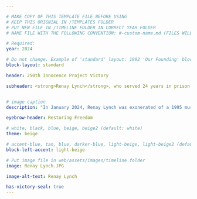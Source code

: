 ```yaml
---

# MAKE COPY OF THIS TEMPLATE FILE BEFORE USING
# KEEP THIS ORIGNIAL IN /TEMPLATES FOLDER
# PUT NEW FILE IN /TIMELINE FOLDER IN CORRECT YEAR FOLDER
# NAME FILE WITH THE FOLLOWING CONVENTION: #-custom-name.md (FILES WILL BE DISPLAYED IN SORTED NUMBER ORDER)

# Required:
year: 2024

# Do not change. Example of 'standard' layout: 1992 'Our Founding' block. 
block-layout: standard

header: 250th Innocence Project Victory

subheader: <strong>Renay Lynch</strong>, who served 24 years in prison after being wrongly convicted of the second-degree murder and first-degree robbery of her landlord, is exonerated. Her exoneration is the Innocence Project's 250th victory.


# image caption
description: "In January 2024, Renay Lynch was exonerated of a 1995 murder and robbery she did not commit in New York. Her wrongful conviction was the result of a coerced false confession, fabricated testimony from an incentivized informant, and police misconduct. (Image: Jeenah Moon/Innocence Project)" 

eyebrow-header: Restoring Freedom

# white, black, blue, beige, beige2 (default: white)
theme: beige

# accent-blue, tan, blue, darker-blue, light-beige, light-beige2 (default: light-beige)
block-left-accent: light-beige

# Put image file in web/assets/images/timeline folder
image: Renay Lynch.JPG

image-alt-text: Renay Lynch

has-victory-seal: true
---
```

